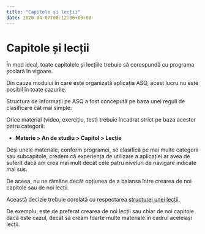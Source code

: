 ```yaml
---
title: "Capitole și lecții"
date: 2020-04-07T00:12:36+03:00
---
```


# Capitole și lecții

În mod ideal, toate capitolele și lecțiile trebuie să corespundă cu programa școlară în vigoare.

Din cauza modului în care este organizată aplicația ASQ, acest lucru nu este posibil în toate cazurile.

Structura de informații pe ASQ a fost concepută pe baza unei reguli de clasificare cât mai simple:

Orice material (video, exercițiu, test) trebuie încadrat strict pe baza acestor patru categorii:

- **Materie > An de studiu > Capitol > Lecție**

Deși unele materiale, conform programei, se clasifică pe mai multe categorii sau subcapitole, credem că experiența de utilizare a aplicației ar avea de suferit dacă am crea mai mult decât cele patru niveluri de navigare indicate mai sus.

De aceea, nu ne rămâne decât opțiunea de a balansa între crearea de noi capitole sau de noi lecții.

Această decizie trebuie corelată cu respectarea [structurei unei lecții](/structura-unei-lectii/).

De exemplu, este de preferat crearea de noi lecții sau chiar de noi capitole dacă este cazul, decât să creăm foarte multe materiale în cadrul aceleiași lecții.